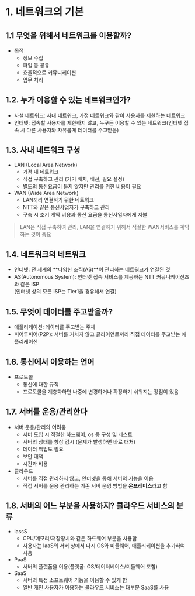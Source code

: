 # 1. 네트워크의 기본

## 1.1 무엇을 위해서 네트워크를 이용할까?
- 목적
	- 정보 수집
	- 파일 등 공유
	- 효율적으로 커뮤니케이션
	- 업무 처리

## 1.2. 누가 이용할 수 있는 네트워크인가?
- 사설 네트워크: 사내 네트워크, 가정 네트워크와 같이 사용자를 제한하는 네트워크
- 인터넷: 접속할 사용자를 제한하지 않고, 누구든 이용할 수 있는 네트워크(인터넷 접속 시 다른 사용자와 자유롭게 데이터를 주고받음)

## 1.3. 사내 네트워크 구성
- LAN (Local Area Network)
	- 거점 내 네트워크
	- 직접 구축하고 관리 (기기 배치, 배선, 필요 설정)
	- 별도의 통신요금이 들지 않지만 관리를 위한 비용이 필요
- WAN (Wide Area Network)
	- LAN끼리 연결하기 위한 네트워크
	- NTT와 같은 통신사업자가 구축하고 관리
	- 구축 시 초기 계약 비용과 통신 요금을 통신사업자에게 지불
> LAN은 직접 구축하여 관리, LAN을 연결하기 위해서 적절한 WAN서비스를 계약하는 것이 중요

## 1.4. 네트워크의 네트워크
- 인터넷: 전 세계의 **다양한 조직(AS)**이 관리하는 네트워크가 연결된 것 
- AS(Autonomous System): 인터넷 접속 서비스를 제공하는 NTT 커뮤니케이션즈와 같은 ISP  
(인터넷 상의 모든 ISP는 Tier1을 경유해서 연결)

## 1.5. 무엇이 데이터를 주고받을까?
- 애플리케이션: 데이터를 주고받는 주체
- 피어투피어(P2P): 서버를 거치지 않고 클라이언트끼리 직접 데이터를 주고받는 애플리케이션

## 1.6. 통신에서 이용하는 언어
- 프로토콜
	- 통신에 대한 규칙
	- 프로토콜을 계층화하면 나중에 변경하거나 확장하기 쉬워지는 장점이 있음

## 1.7. 서버를 운용/관리한다 
- 서버 운용/관리의 어려움
	- 서버 도입 시 적절한 하드웨어, os 등 구성 및 테스트
	- 서버의 상태를 항상 감시 (문제가 발생하면 바로 대처)
	- 데이터 백업도 필요
	- 보안 대책
	- 시간과 비용
- 클라우드
	- 서버를 직접 관리하지 않고, 인터넷을 통해 서버의 기능을 이용
	- 직접 서버를 운용 관리하는 기존 서버 운영 방법을 **온프레미스**라고 함

## 1.8. 서버의 어느 부분을 사용하지? 클라우드 서비스의 분류
- IassS
	- CPU/메모리/저장장치와 같은 하드웨어 부분을 사용함
	- 사용자는 IaaS의 서버 상에서 다시 OS와 미들웨어, 애플리케이션을 추가하여 사용
- PaaS
	- 서버의 플랫폼을 이용(플랫폼: OS/데이터베이스/미들웨어 포함)
- SaaS
	- 서버의 특정 소프트웨어 기능을 이용할 수 있게 함
	- 일반 개인 사용자가 이용하는 클라우드 서비스는 대부분 SaaS를 사용
